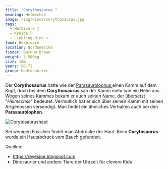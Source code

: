 ```yaml
---
title: "Corythosaurus "
meaning: Helmechse
image: /img/dinos/corythosaurus.jpg
tags:
  - Herbivore 🌿
  - Kreide 🦴
  - Lieblingsdino ⭐
food: Herbivore
location: Nordamerika
finder: Barnum Brown
weight: 3.500kg
size: 10m
years: 80-72
group: Hadrosaurier
---
```

Der **Corythosaurus** hatte wie der [Parasaurolophus ](/dinos/parasuarolophus/)einen Kamm auf dem Kopf, doch bei dem **Corythosaurus** sah der Kamm mehr wie ein Helm aus. Wegen seines Kammes bekam er auch seinen Name, der übersetzt "*Helmechse*" bedeutet. Vermutlich hat er sich über seinen Kamm mit seinen Artgenossen versendigt. Man findet ein ähnliches Verhalten auch bei den **Parasaurolophen**. 

![Corytosaurushaut](/img/dinos/corythosaurus-haut.jpg)

Bei wenigen Fossilien findet man Abdrücke der Haut. Beim **Corytosaurus** wurde ein Hautabdruck vom Bauch gefunden.  

Quellen:

* <https://reyesjoe.blogspot.com>
* Dinosaurier und andere Tiere der Uhrzeit für clevere Kids